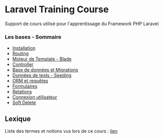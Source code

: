 # Laravel Training Course

Support de cours utilisé pour l'apprentissage du Framework PHP Laravel

### Les bases - Sommaire

- [Installation](./exercises-basic/00-installation.md)
- [Routing](./exercises-basic/01-routing.md)
- [Moteur de Template - Blade](./exercises-basic/02-exercise-blade.md)
- [Controller](./exercises-basic/03-exercise-controller.md)
- [Base de données et Migrations](./exercises-basic/04-exercise-migration.md)
- [Données de tests - Seeding](./exercises-basic/05-exercise-seeding.md)
- [ORM et requêtes](./exercises-basic/06-exercise-eloquent-base.md)
- [Formulaires](./exercises-basic/07-exercise-form.md)
- [Relations](./exercises-basic/08-exercise-eloquent-relation.md)
- [Connexion utilisateur](./exercises-basic/09-exercise-user-connexion.md)
- [Soft Delete](./exercises-basic/10-exercise-soft-delete.md)



## Lexique

Liste des termes et notions vus lors de ce cours : [lien]()